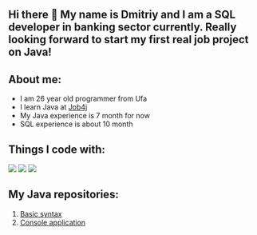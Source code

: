 ## Hi there 👋 My name is Dmitriy and I am a SQL developer in banking sector currently. Really looking forward to start my first real job project on Java!


About me:
---
- I am 26 year old programmer from Ufa
- I learn Java at [Job4j](https://job4j.ru/)
- My Java experience is 7 month for now
- SQL experience is about 10 month

 Things I code with:
 ---
![](https://sun9-26.userapi.com/impg/wA0HccoQAIfs9tzC2EkIklVaF74sZlvm0HfKtQ/4VYs5aA-uTA.jpg?size=132x28&quality=95&sign=3b0c11602f82cc29f22444c9cba26111&type=album)
![](https://camo.githubusercontent.com/897e4b8112a2fe5e9e9a886b11e09ea6a1897bc4a2fa38c8220b870d45a95f0f/68747470733a2f2f696d672e736869656c64732e696f2f62616467652f506f737467726553514c2d3431363945313f7374796c653d666f722d7468652d6261646765266c6f676f3d506f737467726553514c266c6f676f436f6c6f723d464646464646)
![](https://camo.githubusercontent.com/bea90da226e09b503e6c8fde824f4816b98dcf30cd31e803006bf6335af06890/68747470733a2f2f696d672e736869656c64732e696f2f62616467652f6a6176612d2532334544384230302e7376673f7374796c653d666f722d7468652d6261646765266c6f676f3d6f70656e6a646b266c6f676f436f6c6f723d7768697465)

My Java repositories:
---
1. [Basic syntax](https://github.com/dmtrots/job4j_elementary)
2. [Console application](https://github.com/dmtrots/job4j_tracker)



